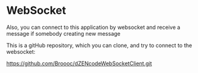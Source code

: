 # WebSocket

Also, you can connect to this application by websocket and receive a message if somebody creating new message

This is a gitHub repository, which you can clone, and try to connect to the websocket:

https://github.com/Broooc/dZENcodeWebSocketClient.git